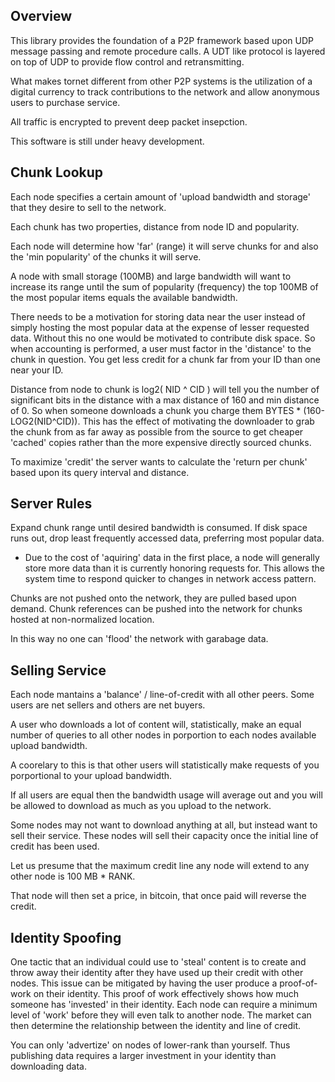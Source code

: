 Overview
----------------------------------

This library provides the foundation of a P2P framework based upon UDP
message passing and remote procedure calls.  A UDT like protocol is layered
on top of UDP to provide flow control and retransmitting.  

What makes tornet different from other P2P systems is the utilization of
a digital currency to track contributions to the network and allow anonymous
users to purchase service.

All traffic is encrypted to prevent deep packet insepction.

This software is still under heavy development.


Chunk Lookup
----------------------------------

Each node specifies a certain amount of 'upload bandwidth and storage' that they desire to
sell to the network.  

Each chunk has two properties, distance from node ID and popularity.

Each node will determine how 'far' (range) it will serve chunks for and
also the 'min popularity' of the chunks it will serve.

A node with small storage (100MB) and large bandwidth will want to increase its range until the
sum of popularity (frequency) the top 100MB of the most popular items equals the available bandwidth.

There needs to be a motivation for storing data near the user instead of simply hosting the most
popular data at the expense of lesser requested data.  Without this no one would be motivated to
contribute disk space.  So when accounting is performed, a user must factor in the 'distance' to
the chunk in question.   You get less credit for a chunk far from your ID than one near your ID.

Distance from node to chunk is  log2( NID ^ CID ) will tell you the number of significant bits in
the distance with a max distance of 160 and min distance of 0.  So when someone downloads a chunk you
charge them BYTES * (160-LOG2(NID^CID)).  This has the effect of motivating the downloader to grab
the chunk from as far away as possible from the source to get cheaper 'cached' copies rather than the
more expensive directly sourced chunks.

To maximize 'credit' the server wants to calculate the 'return per chunk' based upon its query 
interval and distance. 


Server Rules
-----------------------------------
Expand chunk range until desired bandwidth is consumed.
If disk space runs out, drop least frequently accessed data, preferring most popular data.

- Due to the cost of 'aquiring' data in the first place, a node will generally store more data than it is
currently honoring requests for.  This allows the system time to respond quicker to changes in 
network access pattern.


Chunks are not pushed onto the network, they are pulled based upon demand. 
Chunk references can be pushed into the network for chunks hosted at non-normalized location.

In this way no one can 'flood' the network with garabage data.



Selling Service
------------------------------------
Each node mantains a 'balance' / line-of-credit with all other peers.
Some users are net sellers and others are net buyers.

A user who downloads a lot of content will, statistically, make an equal number of
queries to all other nodes in porportion to each nodes available upload bandwidth.

A coorelary to this is that other users will statistically make requests of you porportional
to your upload bandwidth.

If all users are equal then the bandwidth usage will average out and you will be allowed to
download as much as you upload to the network.

Some nodes may not want to download anything at all, but instead want to sell their service.  These nodes
will sell their capacity once the initial line of credit has been used.

Let us presume that the maximum credit line any node will extend to any other node is 100 MB * RANK.

That node will then set a price, in bitcoin, that once paid will reverse the credit.



Identity Spoofing
-------------------------------------
One tactic that an individual could use to 'steal' content is to create and throw away
their identity after they have used up their credit with other nodes.  This issue can be
mitigated by having the user produce a proof-of-work on their identity.  This proof of work
effectively shows how much someone has 'invested' in their identity.  Each node can require
a minimum level of 'work' before they will even talk to another node.  The market can then
determine the relationship between the identity and line of credit.

You can only 'advertize' on nodes of lower-rank than yourself.  Thus publishing data requires
a larger investment in your identity than downloading data.
